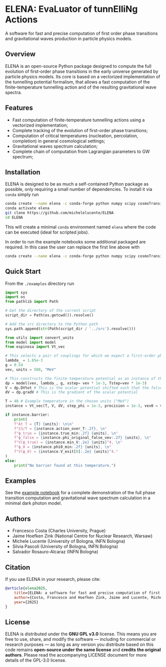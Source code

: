 # ELENA: EvaLuator of tunnElliNg Actions

A software for fast and precise computation of first order phase transitions and gravitational waves production in particle physics models.

## Overview

ELENA is an open-source Python package designed to compute the full evolution of first-order phase transitions in the early universe generated by particle physics models. Its core is based on a vectorized implementation of the tunnelling potential formalism, that allows a fast computation of the finite-temperature tunnelling action and of the resulting gravitational wave spectra.

## Features

- Fast computation of finite-temperature tunnelling actions using a vectorized implementation;
- Complete tracking of the evolution of first-order phase transitions;
- Computation of critical temperatures (nucleation, percolation, completion) in general cosmological settings;
- Gravitational waves spectrum calculation;
- Complete chain of computation from Lagrangian parameters to GW spectrum;

## Installation

ELENA is designed to be as much a self-contained Python package as possible, only requiring a small number of dependencies. To install it via `conda` simply run
```bash
conda create --name elena -c conda-forge python numpy scipy cosmoTransitions
conda activate elena
git clone https://github.com/michelelucente/ELENA
cd ELENA
```

This will create a minimal `conda` environment named `elena` where the code can be executed (ideal for scripted jobs).

In order to run the example notebooks some additional packaged are required. In this case the user can replace the first line above with

```bash
conda create --name elena -c conda-forge python numpy scipy cosmoTransitions matplotlib ipykernel natpy la_forge
```

## Quick Start
From the `./examples` directory run

```python
import sys
import os
from pathlib import Path

# Get the directory of the current script
script_dir = Path(os.getcwd()).resolve()

# Add the src directory to the Python path
sys.path.append(str(Path(script_dir / '../src').resolve()))

from utils import convert_units
from model import model
from espinosa import Vt_vec

# This selects a pair of couplings for which we expect a first-order phase transition over large intervals of vevs
lambda_ = 1.65e-3
g = 0.54
vev, units = 500, "MeV"

# This constructs the finite-temperature potential as an instance of the class model. 
dp = model(vev, lambda_, g, xstep= vev * 1e-3, Tstep=vev * 1e-3)
V = dp.DVtot # This is the scalar potential shifted such that the false vacuum is located at ϕ = 0 for each value of the temperature
dV = dp.gradV # This is the gradient of the scalar potential

T = 40 # Example temperature in the chosen units ("MeV")
instance = Vt_vec(T, V, dV, step_phi = 1e-3, precision = 1e-3, vev0 = vev, ratio_vev_step0=50) # Computation at temperature T

if instance.barrier:
    print(
    f"At T = {T} {units}: \n\n"
    f"S3/T = {instance.action_over_T:.2f}, \n"
    f"ϕ_true = {instance.true_min:.2f} {units}, \n"
    f"ϕ_false = {instance.phi_original_false_vev:.2f} {units}, \n"
    f"V(ϕ_true) = {instance.min_V:.2e} {units}^4, \n"
    f"ϕ_0 = {instance.phi0_min:.2f} {units}, \n"
    f"V(ϕ_0) = {instance.V_exit[0]:.2e} {units}^4."
)
else:
    print("No barrier found at this temperature.")
```

## Examples

See the [example notebook](./examples/phase_transition.ipynb) for a complete demonstration of the full phase transition computation and gravitational wave spectrum calculation in a minimal dark photon model.

## Authors

- Francesco Costa (Charles University, Prague)
- Jaime Hoefken Zink (National Centre for Nuclear Research, Warsaw)
- Michele Lucente (University of Bologna, INFN Bologna)
- Silvia Pascoli (University of Bologna, INFN Bologna)
- Salvador Rosauro-Alcaraz (INFN Bologna)

## Citation

If you use ELENA in your research, please cite:

```bibtex
@article{elena2025,
    title={ELENA: a software for fast and precise computation of first order phase transitions and gravitational waves production in particle physics models},
    author={Costa, Francesco and Hoefken Zink, Jaime and Lucente, Michele and Pascoli, Silvia and Rosauro-Alcaraz, Salvador},
    year={2025}
}
```

## License

ELENA is distributed under the **GNU GPL v3.0** license. This means you are free to use, share, and modify the software — including for commercial or research purposes — as long as any version you distribute based on this code remains **open-source under the same license** and **credits the original authors**.
Please read the accompanying LICENSE document for more details of the GPL-3.0 license.
